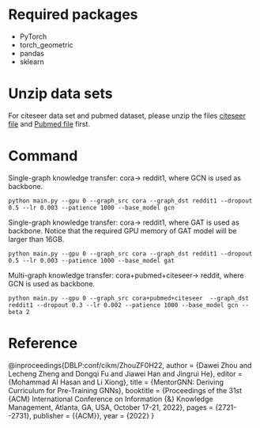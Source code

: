 # Required packages
* PyTorch
* torch_geometric
* pandas
* sklearn

# Unzip data sets 
For citeseer data set and pubmed dataset, please unzip the files [citeseer file](https://github.com/Leo02016/MentorGNN/blob/main/data/citeseer/preprocessed_data.zip) and [Pubmed file](https://github.com/Leo02016/MentorGNN/blob/main/data/pubmed/preprocessed_data.zip) first. 

# Command
Single-graph knowledge transfer: cora-> reddit1, where GCN is used as backbone.
```
python main.py --gpu 0 --graph_src cora --graph_dst reddit1 --dropout 0.5 --lr 0.003 --patience 1000 --base_model gcn
```

Single-graph knowledge transfer: cora-> reddit1, where GAT is used as backbone. 
Notice that the required GPU memory of GAT model will be larger than 16GB.
```
python main.py --gpu 0 --graph_src cora --graph_dst reddit1 --dropout 0.5 --lr 0.003 --patience 1000 --base_model gat
```

Multi-graph knowledge transfer: cora+pubmed+citeseer-> reddit, where GCN is used as backbone.
```
python main.py --gpu 0 --graph_src cora+pubmed+citeseer  --graph_dst reddit1 --dropout 0.3 --lr 0.002 --patience 1000 --base_model gcn --beta 2
```
# Reference
@inproceedings{DBLP:conf/cikm/ZhouZF0H22,
  author    = {Dawei Zhou and
               Lecheng Zheng and
               Dongqi Fu and
               Jiawei Han and
               Jingrui He},
  editor    = {Mohammad Al Hasan and
               Li Xiong},
  title     = {MentorGNN: Deriving Curriculum for Pre-Training GNNs},
  booktitle = {Proceedings of the 31st {ACM} International Conference on Information
               {\&} Knowledge Management, Atlanta, GA, USA, October 17-21, 2022},
  pages     = {2721--2731},
  publisher = {{ACM}},
  year      = {2022}
}
